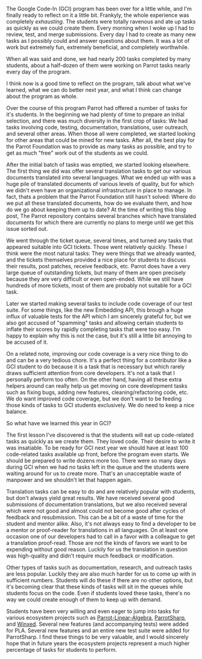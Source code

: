 The Google Code-In (GCI) program has been over for a little while, and I'm
finally ready to reflect on it a little bit. Frankyly, the whole experience
was completely *exhausting*. The students were totally ravenous and ate up
tasks as quickly as we could create them. Every morning when I woke up I had
to review, test, and merge submissions. Every day I had to create as many new
tasks as I possibly could and answer questions about them. It was a lot of
work but extremely fun, extremely beneficial, and completely worthwhile.

When all was said and done, we had nearly 200 tasks completed by many
students, about a half-dozen of them were working on Parrot tasks nearly every
day of the program.

I think now is a good time to reflect on the program, talk about what we've
learned, what we can do better next year, and what I think can change about
the program as whole.

Over the course of this program Parrot had offered a number of tasks for it's
students. In the beginning we had plenty of time to prepare an initial
selection, and there was much diversity in the first crop of tasks: We had
tasks involving code, testing, documentation, translations, user outreach, and
several other areas. When those all were completed, we started looking for
other areas that could be mined for new tasks. After all, the best play for
the Parrot Foundation was to provide as many tasks as possible, and try to get
as much "free" work out of the students as we could.

After the initial batch of tasks was emptied, we started looking elsewhere.
The first thing we did was offer several translation tasks to get our various
documents translated into several languages. What we ended up with was a huge
pile of translated documents of various levels of quality, but for which we
didn't even have an organizational infrastructure in place to manage. In fact,
thats a problem that the Parrot Foundation still hasn't solved: Where do we
put all these translated documents, how do we evaluate them, and how do we go
about keeping them up to date? At the time of writing this blog post, The
Parrot repository contains several branches which have translated documents
for which there are currently no plans to merge until we get this issue sorted
out.

We went through the ticket queue, several times, and turned any tasks that
appeared suitable into GCI tickets. Those went relatively quickly. These I
think were the most natural tasks: They were things that we already wanted,
and the tickets themselves provided a nice place for students to discuss their
results, post patches, receive feedback, etc. Parrot does have a very large
queue of outstanding tickets, but many of them are open precisely because they
are very difficult or even open-ended. While we still have hundreds of more
tickets, most of them are probably not suitable for a GCI task.

Later we started making several tasks to include code coverage of our test
suite. For some things, like the new Embedding API, this brough a huge influx
of valuable tests for the API which I am sincerely grateful for, but we also
got accused of "spamming" tasks and allowing certain students to inflate their
scores by rapidly completing tasks that were too easy. I'm happy to explain
why this is not the case, but it's still a little bit annoying to be accused
of it.

On a related note, improving our code coverage is a very nice thing to do and
can be a very tedious chore. It's a perfect thing for a contributor like a GCI
student to do because it is a task that is necessary but which rarely draws
sufficient attention from core developers. It's not a task that I personally
perform too often. On the other hand, having all these extra helpers around
can really help us get moving on core development tasks such as fixing bugs,
adding new features, cleaning/refactoring code, etc. We do want improved code
coverage, but we don't want to be feeding those kinds of tasks to GCI students
exclusively. We do need to keep a nice balance.

So what have we learned this year in GCI?

The first lesson I've discovered is that the students will eat up code-related
tasks as quickly as we create them. They loved code. Their desire to write it
was insatiable. To be ready for GCI next year we should have at least 100
code-related tasks available up front, before the program even starts. We
should be prepared to write dozens more too. There were so many days during
GCI when we had no tasks left in the queue and the students were waiting
around for us to create more. That's an unacceptable waste of manpower and we
shouldn't let that happen again.

Translation tasks can be easy to do and are relatively popular with students,
but don't always yield great results. We have received several good
submissions of documentation translations, but we also received several which
were not good and almost could not become good after cycles of feedback and
resubmission. This can be a bit of a waste of time for the student and mentor
alike. Also, it's not always easy to find a developer to be a mentor or
proof-reader for translations in all languages. On at least one occasion one
of our developers had to call in a favor with a colleague to get a translation
proof-read. Those are not the kinds of favors we want to be expending without
good reason. Luckily for us the translation in question was high-quality and
didn't require much feedback or modification.

Other types of tasks such as documentation, research, and outreach tasks are
less popular. Luckily they are also much harder for us to come up with in
sufficient numbers. Students will do these if there are no other options, but
it's becoming clear that these kinds of tasks will sit in the queues while
students focus on the code. Even if students loved these tasks, there's no way
we could create enough of them to keep up with demand.

Students have been very willing and even eager to jump into tasks for various
ecosystem projects such as [Parrot-Linear-Algebra][pla], [ParrotSharp][ps],
and [Winxed][]. Several new features (and accompanying tests) were added for
PLA. Several new features and an entire new test suite were added for
ParrotSharp. I find these things to be very valuable, and I would sincerely
hope that in future years the ecosystem projects represent a much higher
percentage of tasks for students to perform.

[pla]: http://github.com/Whiteknight/parrot-linear-algebra
[ps]: http://github.com/Whiteknight/parrotsharp
[Winxed]: http://code.google.com/p/winxed

